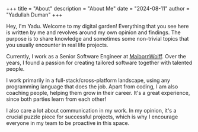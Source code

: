 +++
title = "About"
description = "About Me"
date = "2024-08-11"
author = "Yadullah Duman"
+++

Hey, I'm Yadu. Welcome to my digital garden! Everything that you see here is written by me and revolves around my own opinion and findings. The purpose is to share knowledge and sometimes some non-trivial topics that you usually encounter in real life projects. 

Currently, I work as a Senior Software Engineer at [MaibornWolff](https://maibornwolff.de). Over the years, I found a passion for creating tailored software together with talented people.

I work primarily in a full-stack/cross-platform landscape, using any programming language that does the job. Apart from coding, I am also coaching people, helping them grow in their career. It's a great experience, since both parties learn from each other!

I also care a lot about communication in my work. In my opinion, it's a crucial puzzle piece for successful projects, which is why I encourage everyone in my team to be proactive in this space.
